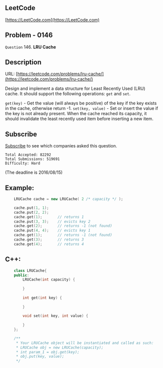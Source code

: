 
## LeetCode

[https://LeetCode.com](https://LeetCode.com)

## Problem - 0146

`Question` 146. **LRU Cache**

## Description

URL: [https://leetcode.com/problems/lru-cache/](https://leetcode.com/problems/lru-cache/)

Design and implement a data structure for Least Recently Used (LRU) cache. It should support the following operations: `get` and `set`.

`get(key)` - Get the value (will always be positive) of the key if the key exists in the cache, otherwise return -1.
`set(key, value)` - Set or insert the value if the key is not already present. When the cache reached its capacity, it should invalidate the least recently used item before inserting a new item.

## Subscribe

[Subscribe](https://leetcode.com/subscribe/) to see which companies asked this question.

    Total Accepted: 82292
    Total Submissions: 519691
    Difficulty: Hard

(The deadline is 2016/08/15)

## Example:

```cpp
    LRUCache cache = new LRUCache( 2 /* capacity */ );

    cache.put(1, 1);
    cache.put(2, 2);
    cache.get(1);       // returns 1
    cache.put(3, 3);    // evicts key 2
    cache.get(2);       // returns -1 (not found)
    cache.put(4, 4);    // evicts key 1
    cache.get(1);       // returns -1 (not found)
    cache.get(3);       // returns 3
    cache.get(4);       // returns 4
```

## C++:

```cpp
    class LRUCache{
    public:
        LRUCache(int capacity) {
            
        }
        
        int get(int key) {
            
        }
        
        void set(int key, int value) {
            
        }
    };

    /**
     * Your LRUCache object will be instantiated and called as such:
     * LRUCache obj = new LRUCache(capacity);
     * int param_1 = obj.get(key);
     * obj.put(key, value);
     */
```
